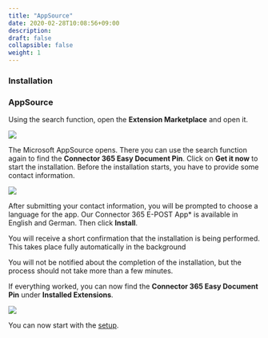 ```yaml
---
title: "AppSource"
date: 2020-02-28T10:08:56+09:00
description: 
draft: false
collapsible: false
weight: 1
---
```

### Installation

### AppSource

Using the search function, open the **Extension Marketplace** and open it.

![](images/apps/epostextensionen.PNG)

The Microsoft AppSource opens. There you can use the search function again to find the **Connector 365 Easy Document Pin**. Click on **Get it now** to start the installation. Before the installation starts, you have to provide some contact information.

![](images/apps/ctimarketplacesearch.PNG)

After submitting your contact information, you will be prompted to choose a language for the app. Our Connector 365 E-POST App* is available in English and German. Then click **Install**.

You will receive a short confirmation that the installation is being performed. This takes place fully automatically in the background

You will not be notified about the completion of the installation, but the process should not take more than a few minutes.

If everything worked, you can now find the **Connector 365 Easy Document Pin** under **Installed Extensions**.

![](images/apps/ctiinstalleden.PNG)

You can now start with the [setup](/en-us/apps/easy-document-pin/first-steps/setup/).


